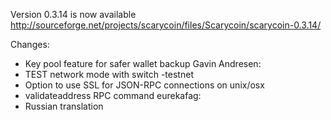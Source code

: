 Version 0.3.14 is now available
http://sourceforge.net/projects/scarycoin/files/Scarycoin/scarycoin-0.3.14/

Changes:
* Key pool feature for safer wallet backup
Gavin Andresen:
* TEST network mode with switch -testnet
* Option to use SSL for JSON-RPC connections on unix/osx
* validateaddress RPC command
eurekafag:
* Russian translation
